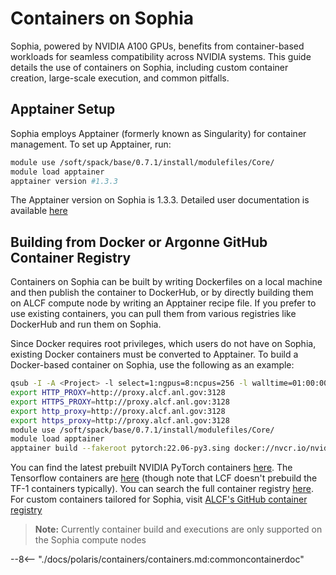 # Containers on Sophia
Sophia, powered by NVIDIA A100 GPUs, benefits from container-based workloads for seamless compatibility across NVIDIA systems. This guide details the use of containers on Sophia, including custom container creation, large-scale execution, and common pitfalls.

## Apptainer Setup

Sophia employs Apptainer (formerly known as Singularity) for container management. To set up Apptainer, run:

```bash
module use /soft/spack/base/0.7.1/install/modulefiles/Core/
module load apptainer
apptainer version #1.3.3
```

The Apptainer version on Sophia is 1.3.3. Detailed user documentation is available [here](https://apptainer.org/docs/user/1.3/)

## Building from Docker or Argonne GitHub Container Registry

Containers on Sophia can be built by writing Dockerfiles on a local machine and then publish the container to DockerHub, or by directly building them on ALCF compute node by writing an Apptainer recipe file. If you prefer to use existing containers, you can pull them from various registries like DockerHub and run them on Sophia.

Since Docker requires root privileges, which users do not have on Sophia, existing Docker containers must be converted to Apptainer. To build a Docker-based container on Sophia, use the following as an example:


```bash
qsub -I -A <Project> -l select=1:ngpus=8:ncpus=256 -l walltime=01:00:00 -l filesystems=home:eagle -l singularity_fakeroot=True -q by-node -k doe
export HTTP_PROXY=http://proxy.alcf.anl.gov:3128
export HTTPS_PROXY=http://proxy.alcf.anl.gov:3128
export http_proxy=http://proxy.alcf.anl.gov:3128
export https_proxy=http://proxy.alcf.anl.gov:3128
module use /soft/spack/base/0.7.1/install/modulefiles/Core/
module load apptainer
apptainer build --fakeroot pytorch:22.06-py3.sing docker://nvcr.io/nvidia/pytorch:22.06-py3
```
You can find the latest prebuilt NVIDIA PyTorch containers [here](https://catalog.ngc.nvidia.com/orgs/nvidia/containers/pytorch).  The Tensorflow containers are [here](https://catalog.ngc.nvidia.com/orgs/nvidia/containers/tensorflow) (though note that LCF doesn't prebuild the TF-1 containers typically).  You can search the full container registry [here](https://catalog.ngc.nvidia.com/containers). For custom containers tailored for Sophia, visit [ALCF's GitHub container registry](https://github.com/argonne-lcf/container-registry/tree/main)

> **Note:** Currently container build and executions are only supported on the Sophia compute nodes


--8<-- "./docs/polaris/containers/containers.md:commoncontainerdoc"